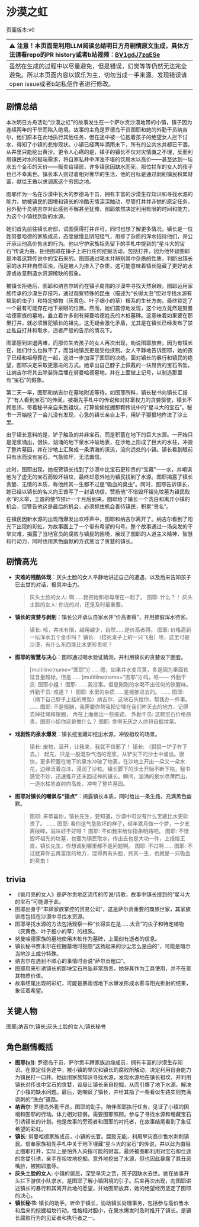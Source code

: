 # 沙漠之虹
页面版本:v0
 

| :warning: 注意！本页面是利用LLM阅读总结明日方舟剧情原文生成，具体方法请看repo的PR history或者b站视频：[BV1gdJ7zqESe](https://www.bilibili.com/video/BV1gdJ7zqESe/)         |
|:----------------------------|
| 虽然在生成的过程中以尽量避免，但是错误，幻觉等等仍然无法完全避免。所以本页面内容以娱乐为主，切勿当成一手来源。发现错误请open issue或者b站私信作者进行修改。|



## 剧情总结
本次明日方舟活动“沙漠之虹”的故事发生在一个萨尔贡沙漠地带的小镇，镇子因为连续两年的干旱而陷入绝境。故事的主角是罗德岛干员图耶和她的外勤干员纳吉尔，他们原本在此地执行其他任务，但在途中被一位抱着孩子的绝望女人拦下讨水，得知了小镇的悲惨现状。小镇已经两年滴雨未下，所有的公共水井都已干涸，从井里只能挖出黄沙。更令人心痛的是，镇子的镇长不仅对灾情置之不理，反而利用镇民对水的极端需求，将自家私井中浑浊不堪的饮用水以高价——甚至达到一坛水五个金币的天价——贩卖给镇民，许多镇民因缺水而死，那位拦车的女人的孩子也已不幸离世。镇长本人则过着相对奢华的生活，他的目标是通过剥削镇民积累财富，献给王酋以求调离这个穷困之地。

图耶作为一名在沙漠中长大的罗德岛干员，拥有丰富的沙漠生存知识和寻找水源的能力。她被镇民的困境和镇长的冷酷无情深深触动，尽管打井并非她的原定任务，且外勤干员纳吉尔对此感到不解甚至犹豫，图耶依然决定利用有限的时间和能力，为这个小镇找到新的水源。

她们首先前往镇长府邸，试图获得打井许可，同时也想了解更多情况。镇长是一位姓努曼哈德的家族成员，态度傲慢且阴阳怪气，用掺了杂质的浑水招待他们，并公开承认他高价售水的行为。他以守护家族祖先留下的手札中提到的“星斗大的宝石”传说为由，拒绝图耶在镇子上进行任何挖掘活动，包括打井，因为他怀疑图耶是冲着这颗传说中的宝石来的。图耶通过喝水并辨别其中杂质的性质，判断出镇长家的水并非自然浑浊，而是被人为掺入了杂质，这可能意味着镇长隐藏了更好的水源或故意制造水资源稀缺的假象。

被镇长拒绝后，图耶和纳吉尔转而在镇子周围的沙漠中寻找天然泉眼。图耶运用家族传承的沙漠生存技巧，通过观察特殊的昆虫（描述为“长得太丑”但对寻找水源有帮助的虫子）和特定植物（灰黄色、叶子细小的草）根系的生长方向，最终锁定了一个最有可能存在地下泉眼的位置。然而，她们震惊地发现，这个地方竟然是努曼哈德家族的墓地，矗立着许多刻有努曼哈德姓氏的木桩墓碑。这意味着如果要在那里打井，就必须冒犯镇长的祖先，这无疑会激化矛盾，尤其是在镇长已经发布了禁止私自打井和取水，违者严惩的告示的情况下。

图耶感到进退两难，而那位失去孩子的女人再次出现，劝说图耶放弃，因为有镇长在，她们什么也做不了，而当地镇民更是受他挟制。女人平静地告诉图耶，她的孩子已经和祖母葬在一起，这进一步加深了图耶的决绝。面对镇长的暴行和镇民的绝望，图耶决定采取更激进的方式。她拿出自己脖子上佩戴的一块昂贵的宝石吊坠，让纳吉尔将其去除装饰后埋在努曼哈德墓地，并在上面做上记号，以制造那里有“宝石”的假象。

第二天一早，图耶和纳吉尔在墓地附近等待。如图耶所料，镇长秘书向镇长汇报了“有人看到宝石”的传闻。被祖先手札中的传说和对财富权力的贪婪驱使，镇长不顾忌讳，带着秘书亲自来到祖坟，打算偷偷挖掘那颗传说中的“星斗大的宝石”。秘书一开始挖了一会儿没有发现，心急的镇长亲自上手，用铲子狠狠地杵进了沙土里。

出乎镇长意料的是，铲子触及的并非宝石，而是积蓄在地下的巨大水源。一开始只是泥浆涌出，很快，汹涌的地下泉水冲破地表，在沙地上形成了巨大的水柱，冲毁了整片墓园，并在沙地上汇聚成一条清澈的溪流，流向远处的小镇。镇长看到眼前只有水而没有宝石，气急败坏，无法置信。

此时，图耶出现。她祝贺镇长找到了沙漠中比宝石更珍贵的“宝藏”——水，并嘲讽他为了虚无的宝石而毁坏祖坟，最终却意外地为镇民找到了水源。图耶揭露了镇长贪婪、无情的本质，称他终其一生都不过是“吸血的臭虫”。同时，图耶告诉镇长，她已经以镇长的名义向王酋写了一封请功信，赞扬他“不惜毁坏祖先坟墓为镇民取水”的义举，王酋的使节预计一个月后到来。图耶给了镇长一个洗白和离开小镇的机会，但警告他这是最后的机会，必须抓住机会善待镇民，积累“贤名”。

在镇民因新水源的出现而爆发出欢呼声中，图耶和纳吉尔离开了。纳吉尔看到了阳光下出现的彩虹，为故事画上了一个带有希望的句号。整个故事通过一场突发的干旱灾难，揭露了当地官员的腐败与镇民的困境，展现了图耶的人道主义精神、智慧和行动力，同时也用黑色幽默的方式惩治了贪婪的镇长。
## 剧情高光
*   **灾难的残酷体现**：灰头土脸的女人平静地讲述自己的遭遇，以及后来告知孩子已去世的对话，极具冲击力。
    > 灰头土脸的女人: 啊......我把她和祖母埋在一起了。
    > 图耶: 什么？！
    > 灰头土脸的女人: 你说的对，还是及时最重要。
*   **镇长的贪婪与剥削**：镇长公开承认自家水井“价高者得”，并用掺假浑水待客。
    > 镇长: 咳，井水有限，越用越少，自然......是价高者得。
    > 图耶: 价格高到一坛浑水五个金币吗？
    > 镇长: （捻死桌子上的一只飞虫）啧，这里可是沙漠，有什么东西能比水更珍贵呢？
*   **图耶的智慧与决心**：图耶通过喝水验证猜测，并利用镇长的贪婪设下圈套。
    > [multiline(name="图耶")] ......嗯，如果井水变浑黄，多是因为里面铁锰含量超标，但是......
    > [multiline(name="图耶")] 呜，呕——
    > 外勤干员: 图耶小姐！
    > 图耶: ......我没事。但是刚刚的水喝不出任何的铁腥味。
    > 外勤干员: 难道？！
    > 图耶: 水里的杂质......是被掺进去的。
    > ......
    > 图耶: （摘下自己脖子上挂的吊坠）纳吉尔，这块石头给你，帮我办一件事。
    > ......
    > 图耶: 不是报酬，我需要你帮我把它埋在我们昨天去的地方，记得去掉挂绳和银圈， 再在上面凿出一些痕迹。
    > 外勤干员: 这颗宝石价格昂贵，图耶小姐你这是做什么？
    > 图耶: 贪得无厌之人终将自掘坟墓。
*   **戏剧性的泉水爆发**：镇长挖宝藏却挖出水源，冲毁祖坟的场景。
    > 镇长: 废物，滚开，让我来，我就不信邪了！
    > 镇长: （狠狠一铲子杵下去。）
    > 起先，只是一股混杂气泡的泥浆，从铲尖下的沙土中涌出。很快，更多积蓄在地下的泉水冲破了地表，在沙地上开出一朵又一朵水花，边缘泛着白沫，浸润了沙粒。镇长脚下的沙土开始不断下陷，秘书感觉不妙，迅速推开还未回过神的镇长。瞬间，汹涌的泉水喷薄而出，一道水柱笔直射向高处，冲垮了整片墓园。
*   **图耶对镇长的嘲讽与“指点”**：揭露镇长本质，同时给出一条生路，充满黑色幽默。
    > 图耶: 来恭喜你，镇长先生，要知道，沙漠中可没有什么宝藏比水更珍贵了。
    > ......
    > 图耶: 看你这气急败坏的样子，经年累月做一个梦，一夕支离破碎，滋味好不好呀？
    > 图耶: 不如我来给你指条明路吧。
    > 图耶: 不惜毁坏祖先的坟墓，也要为镇民取水，传出去也是大功一件，上报给王酋，镇长先生，你想调到哪里都不是问题啊。
    > 图耶: 不过啊......
    > 图耶: 不过就算你去再富庶的地方，混得再有头脸，终其一生，也就是一只吸血的臭虫！
## trivia
*   《偷月亮的女人》是萨尔贡地区流传的传说/诗歌，故事中镇长提到的“星斗大的宝石”可能源于此。
*   图耶出身于“丰蹄家族掌控的贸易公司”，这是萨尔贡重要的商旅世家，其家族训练包括在沙漠中寻找水资源。
*   图耶寻找水源的方法包括观察一种“长得实在是......太丑”的虫子和特定植物（灰黄色、叶子细小的草）的根系。
*   努曼哈德家族的墓地使用木桩作为墓碑，上面刻有逝者的信息。
*   镇长秘书贾米尔在挖掘墓地时抱怨“这扬起来的沙尘怎么是白的”，可能是暗示当地沙土成分特殊。
*   纳吉尔在遇到不顺心的事情时会说“萨尔贡粗口”。
*   图耶用来引诱镇长的那块宝石吊坠非常昂贵，她将其作为工具使用，并不在意其物质价值。
*   故事结尾出现的彩虹，可能是暴雨或地下水爆发形成水雾与阳光折射的结果，象征着希望。
## 关键人物
图耶;纳吉尔;镇长;灰头土脸的女人;镇长秘书
## 角色剧情概括
-   **图耶([v1](../chars/char_402_tuye.md))**: 罗德岛干员，萨尔贡丰蹄家族边缘成员，拥有丰富的沙漠生存知识。在原定任务途中，被小镇的旱灾和镇长的腐败所触动，决定利用自身能力为镇民打一口井。她运用家族知识寻找水源，发现水源地在镇长祖坟，并利用镇长对传说中宝石的贪婪，设局让镇长亲自挖掘，从而引爆了地下水源，解决了小镇的缺水问题。最后，她嘲讽了镇长，并给其指了一条看似生路实则充满讽刺的“洗白”道路。
-   **纳吉尔**: 罗德岛外勤干员，图耶的助手。陪伴图耶执行任务，见证了小镇的困境和图耶的行动。体力相对较弱，需要图耶照顾。参与了寻找水源和埋藏宝石引诱镇长的计划。他是故事的旁观者和图耶的衬托者，在故事结尾看到了象征希望的彩虹。
-   **镇长**: 努曼哈德家族成员，小镇的长官。腐败无能，利用旱灾高价售水剥削镇民。信奉家族祖先手札中关于地下埋藏“星斗大的宝石”的传说，并以此为由阻止图耶打井，实际上是怕外人染指可能的财富。最终被图耶利用对宝石和仕途的贪婪引诱，亲手在祖坟地挖掘，意外地挖出了水源，但也因此暴露了其丑恶嘴脸，被图耶羞辱。
-   **灰头土脸的女人**: 小镇的居民，深受旱灾之苦，孩子因缺水去世。她在故事开头拦下游侠小队求水，是图耶了解小镇困境的引子。后来再次出现，向图耶讲述镇长的暴行和其离开此地的愿望，并劝图耶放弃，她的绝望经历坚定了图耶的决心。
-   **镇长秘书**: 镇长的助手。听命于镇长，协助镇长处理事务，包括参与高价售水和后来的挖掘祖坟行动。性格相对胆小，在泉水爆发时及时推开了镇长。是镇长腐败行为的见证者和执行者之一。